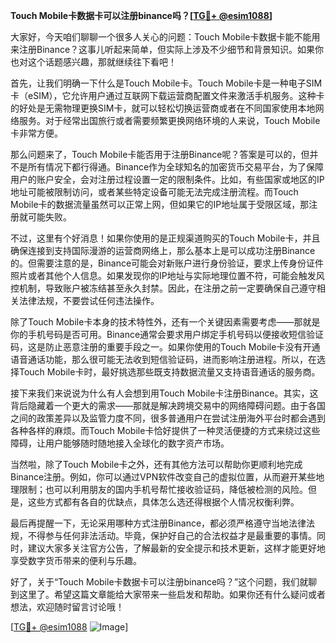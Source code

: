 **Touch Mobile卡数据卡可以注册binance吗？[[TG💪+ @esim1088](https://t.me/s/esim1088)]**

大家好，今天咱们聊聊一个很多人关心的问题：Touch Mobile卡数据卡能不能用来注册Binance？这事儿听起来简单，但实际上涉及不少细节和背景知识。如果你也对这个话题感兴趣，那就继续往下看吧！

首先，让我们明确一下什么是Touch Mobile卡。Touch Mobile卡是一种电子SIM卡（eSIM），它允许用户通过互联网下载运营商配置文件来激活手机服务。这种卡的好处是无需物理更换SIM卡，就可以轻松切换运营商或者在不同国家使用本地网络服务。对于经常出国旅行或者需要频繁更换网络环境的人来说，Touch Mobile卡非常方便。

那么问题来了，Touch Mobile卡能否用于注册Binance呢？答案是可以的，但并不是所有情况下都行得通。Binance作为全球知名的加密货币交易平台，为了保障用户的账户安全，会对注册过程设置一定的限制条件。比如，有些国家或地区的IP地址可能被限制访问，或者某些特定设备可能无法完成注册流程。而Touch Mobile卡的数据流量虽然可以正常上网，但如果它的IP地址属于受限区域，那注册就可能失败。

不过，这里有个好消息！如果你使用的是正规渠道购买的Touch Mobile卡，并且确保连接到支持国际漫游的运营商网络上，那么基本上是可以成功注册Binance的。但需要注意的是，Binance可能会对新账户进行身份验证，要求上传身份证件照片或者其他个人信息。如果发现你的IP地址与实际地理位置不符，可能会触发风控机制，导致账户被冻结甚至永久封禁。因此，在注册之前一定要确保自己遵守相关法律法规，不要尝试任何违法操作。

除了Touch Mobile卡本身的技术特性外，还有一个关键因素需要考虑——那就是你的手机号码是否可用。Binance通常会要求用户绑定手机号码以便接收短信验证码，这是防止恶意注册的重要手段之一。如果你使用的Touch Mobile卡没有开通语音通话功能，那么很可能无法收到短信验证码，进而影响注册进程。所以，在选择Touch Mobile卡时，最好挑选那些既支持数据流量又支持语音通话的服务商。

接下来我们来说说为什么有人会想到用Touch Mobile卡注册Binance。其实，这背后隐藏着一个更大的需求——那就是解决跨境交易中的网络障碍问题。由于各国之间的政策差异以及监管力度不同，很多普通用户在尝试注册海外平台时都会遇到各种各样的麻烦。而Touch Mobile卡恰好提供了一种灵活便捷的方式来绕过这些障碍，让用户能够随时随地接入全球化的数字资产市场。

当然啦，除了Touch Mobile卡之外，还有其他方法可以帮助你更顺利地完成Binance注册。例如，你可以通过VPN软件改变自己的虚拟位置，从而避开某些地理限制；也可以利用朋友的国内手机号帮忙接收验证码，降低被检测的风险。但是，这些方式都有各自的优缺点，具体怎么选还得根据个人情况权衡利弊。

最后再提醒一下，无论采用哪种方式注册Binance，都必须严格遵守当地法律法规，不得参与任何非法活动。毕竟，保护好自己的合法权益才是最重要的事情。同时，建议大家多关注官方公告，了解最新的安全提示和技术更新，这样才能更好地享受数字货币带来的便利与乐趣。

好了，关于“Touch Mobile卡数据卡可以注册binance吗？”这个问题，我们就聊到这里了。希望这篇文章能给大家带来一些启发和帮助。如果你还有什么疑问或者想法，欢迎随时留言讨论哦！

[[TG💪+ @esim1088](https://t.me/s/esim1088) ![Image](https://i.postimg.cc/4NQfJmqS/Snipaste-2025-05-13-00-14-12.png)]